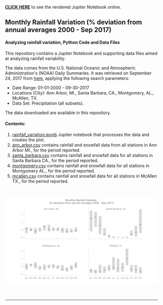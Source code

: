 [**CLICK HERE**](https://reyvaz.github.io/NOAA-Database-Analysis/us_weather.html)
to see the rendered Jupiter Notebook online.

## Monthly Rainfall Variation (% deviation from annual averages 2000 - Sep 2017)


#### Analyzing rainfall variation, Python Code and Data Files

This repository contains a Jupiter Notebook and supporting 
data files aimed at analyzing rainfall variability. 

The data comes from the U.S. National Oceanic and 
Atmospheric Administration's (NOAA)  Daily Summaries. It was retrieved on
September 24, 2017 from [here](https://www.ncdc.noaa.gov/cdo-web/search?datasetid=GHCND), applying the following search parameters:  

* Date Range: 01-01-2000 - 09-30-2017  
* Locations (City): Ann Arbor, MI., Santa Barbara, CA., Montgomery, AL., McAllen, TX.  
* Data Set: Precipitation (all subsets).  

The data downloaded are available in this repository.   

#### Contents:

1. [rainfall_variation.ipynb](rainfall_variation.ipynb) Jupiter notebook that processes the data and creates the plot.
1. [ann_arbor.csv](ann_arbor.csv) contains rainfall and snowfall data from all stations in Ann Arbor MI., for the period reported.  
2. [santa_barbara.csv](santa_barbara.csv) contains rainfall and snowfall data for all stations in Santa Barbara CA., for the period reported.  
3. [montgomery.csv](montgomery.csv) contains rainfall and snowfall data for all stations in Montgomery AL., for the period reported. 
4. [mcallen.csv](mcallen.csv) contains rainfall and snowfall data for all stations in McAllen TX., for the period reported.  

<br>
<p align="center">
<a href="https://reyvaz.github.io/NOAA-Database-Analysis/us_weather.html" 
rel="see html report">
<img src="weather.jpg" alt="Drawing" width = "850"></a>
</p>
<br>
<hr>
<br>
